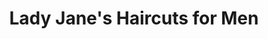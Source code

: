 ---
title: "Lady Jane's Haircuts for Men"
url: /colorado-springs/lady-janes-haircuts-for-men/
shop: Friseur
---
